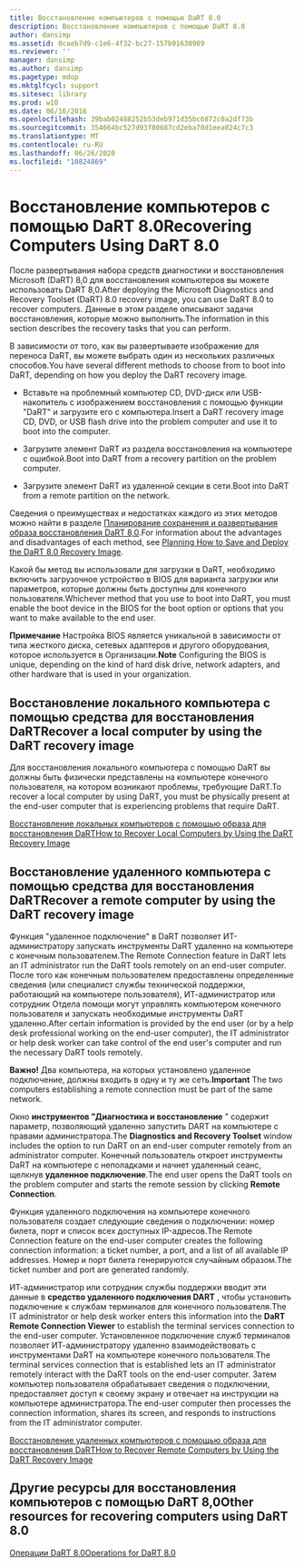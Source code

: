 ```yaml
---
title: Восстановление компьютеров с помощью DaRT 8.0
description: Восстановление компьютеров с помощью DaRT 8.0
author: dansimp
ms.assetid: 0caeb7d9-c1e6-4f32-bc27-157b91630989
ms.reviewer: ''
manager: dansimp
ms.author: dansimp
ms.pagetype: mdop
ms.mktglfcycl: support
ms.sitesec: library
ms.prod: w10
ms.date: 06/16/2016
ms.openlocfilehash: 39bab02488252b53deb971d35bc6872c0a2df73b
ms.sourcegitcommit: 354664bc527d93f80687cd2eba70d1eea024c7c3
ms.translationtype: MT
ms.contentlocale: ru-RU
ms.lasthandoff: 06/26/2020
ms.locfileid: "10824869"
---
```

# <span data-ttu-id="b533d-103">Восстановление компьютеров с помощью DaRT 8.0</span><span class="sxs-lookup"><span data-stu-id="b533d-103">Recovering Computers Using DaRT 8.0</span></span>


<span data-ttu-id="b533d-104">После развертывания набора средств диагностики и восстановления Microsoft (DaRT) 8,0 для восстановления компьютеров вы можете использовать DaRT 8,0.</span><span class="sxs-lookup"><span data-stu-id="b533d-104">After deploying the Microsoft Diagnostics and Recovery Toolset (DaRT) 8.0 recovery image, you can use DaRT 8.0 to recover computers.</span></span> <span data-ttu-id="b533d-105">Данные в этом разделе описывают задачи восстановления, которые можно выполнить.</span><span class="sxs-lookup"><span data-stu-id="b533d-105">The information in this section describes the recovery tasks that you can perform.</span></span>

<span data-ttu-id="b533d-106">В зависимости от того, как вы развертываете изображение для переноса DaRT, вы можете выбрать один из нескольких различных способов.</span><span class="sxs-lookup"><span data-stu-id="b533d-106">You have several different methods to choose from to boot into DaRT, depending on how you deploy the DaRT recovery image.</span></span>

-   <span data-ttu-id="b533d-107">Вставьте на проблемный компьютер CD, DVD-диск или USB-накопитель с изображением восстановления с помощью функции "DaRT" и загрузите его с компьютера.</span><span class="sxs-lookup"><span data-stu-id="b533d-107">Insert a DaRT recovery image CD, DVD, or USB flash drive into the problem computer and use it to boot into the computer.</span></span>

-   <span data-ttu-id="b533d-108">Загрузите элемент DaRT из раздела восстановления на компьютере с ошибкой.</span><span class="sxs-lookup"><span data-stu-id="b533d-108">Boot into DaRT from a recovery partition on the problem computer.</span></span>

-   <span data-ttu-id="b533d-109">Загрузите элемент DaRT из удаленной секции в сети.</span><span class="sxs-lookup"><span data-stu-id="b533d-109">Boot into DaRT from a remote partition on the network.</span></span>

<span data-ttu-id="b533d-110">Сведения о преимуществах и недостатках каждого из этих методов можно найти в разделе [Планирование сохранения и развертывания образа восстановления DaRT 8,0](planning-how-to-save-and-deploy-the-dart-80-recovery-image-dart-8.md).</span><span class="sxs-lookup"><span data-stu-id="b533d-110">For information about the advantages and disadvantages of each method, see [Planning How to Save and Deploy the DaRT 8.0 Recovery Image](planning-how-to-save-and-deploy-the-dart-80-recovery-image-dart-8.md).</span></span>

<span data-ttu-id="b533d-111">Какой бы метод вы использовали для загрузки в DaRT, необходимо включить загрузочное устройство в BIOS для варианта загрузки или параметров, которые должны быть доступны для конечного пользователя.</span><span class="sxs-lookup"><span data-stu-id="b533d-111">Whichever method that you use to boot into DaRT, you must enable the boot device in the BIOS for the boot option or options that you want to make available to the end user.</span></span>

<span data-ttu-id="b533d-112">**Примечание**  Настройка BIOS является уникальной в зависимости от типа жесткого диска, сетевых адаптеров и другого оборудования, которое используется в Организации.</span><span class="sxs-lookup"><span data-stu-id="b533d-112">**Note** Configuring the BIOS is unique, depending on the kind of hard disk drive, network adapters, and other hardware that is used in your organization.</span></span>

 

## <span data-ttu-id="b533d-113">Восстановление локального компьютера с помощью средства для восстановления DaRT</span><span class="sxs-lookup"><span data-stu-id="b533d-113">Recover a local computer by using the DaRT recovery image</span></span>


<span data-ttu-id="b533d-114">Для восстановления локального компьютера с помощью DaRT вы должны быть физически представлены на компьютере конечного пользователя, на котором возникают проблемы, требующие DaRT.</span><span class="sxs-lookup"><span data-stu-id="b533d-114">To recover a local computer by using DaRT, you must be physically present at the end-user computer that is experiencing problems that require DaRT.</span></span>

[<span data-ttu-id="b533d-115">Восстановление локальных компьютеров с помощью образа для восстановления DaRT</span><span class="sxs-lookup"><span data-stu-id="b533d-115">How to Recover Local Computers by Using the DaRT Recovery Image</span></span>](how-to-recover-local-computers-by-using-the-dart-recovery-image-dart-8.md)

## <span data-ttu-id="b533d-116">Восстановление удаленного компьютера с помощью средства для восстановления DaRT</span><span class="sxs-lookup"><span data-stu-id="b533d-116">Recover a remote computer by using the DaRT recovery image</span></span>


<span data-ttu-id="b533d-117">Функция "удаленное подключение" в DaRT позволяет ИТ-администратору запускать инструменты DaRT удаленно на компьютере с конечным пользователем.</span><span class="sxs-lookup"><span data-stu-id="b533d-117">The Remote Connection feature in DaRT lets an IT administrator run the DaRT tools remotely on an end-user computer.</span></span> <span data-ttu-id="b533d-118">После того как конечным пользователем предоставлены определенные сведения (или специалист службы технической поддержки, работающий на компьютере пользователя), ИТ-администратор или сотрудник Отдела помощи могут управлять компьютером конечного пользователя и запускать необходимые инструменты DaRT удаленно.</span><span class="sxs-lookup"><span data-stu-id="b533d-118">After certain information is provided by the end user (or by a help desk professional working on the end-user computer), the IT administrator or help desk worker can take control of the end user's computer and run the necessary DaRT tools remotely.</span></span>

<span data-ttu-id="b533d-119">**Важно!**  Два компьютера, на которых установлено удаленное подключение, должны входить в одну и ту же сеть.</span><span class="sxs-lookup"><span data-stu-id="b533d-119">**Important** The two computers establishing a remote connection must be part of the same network.</span></span>

 

<span data-ttu-id="b533d-120">Окно **инструментов "Диагностика и восстановление** " содержит параметр, позволяющий удаленно запустить DART на компьютере с правами администратора.</span><span class="sxs-lookup"><span data-stu-id="b533d-120">The **Diagnostics and Recovery Toolset** window includes the option to run DaRT on an end-user computer remotely from an administrator computer.</span></span> <span data-ttu-id="b533d-121">Конечный пользователь откроет инструменты DaRT на компьютере с неполадками и начнет удаленный сеанс, щелкнув **удаленное подключение**.</span><span class="sxs-lookup"><span data-stu-id="b533d-121">The end user opens the DaRT tools on the problem computer and starts the remote session by clicking **Remote Connection**.</span></span>

<span data-ttu-id="b533d-122">Функция удаленного подключения на компьютере конечного пользователя создает следующие сведения о подключении: номер билета, порт и список всех доступных IP-адресов.</span><span class="sxs-lookup"><span data-stu-id="b533d-122">The Remote Connection feature on the end-user computer creates the following connection information: a ticket number, a port, and a list of all available IP addresses.</span></span> <span data-ttu-id="b533d-123">Номер и порт билета генерируются случайным образом.</span><span class="sxs-lookup"><span data-stu-id="b533d-123">The ticket number and port are generated randomly.</span></span>

<span data-ttu-id="b533d-124">ИТ-администратор или сотрудник службы поддержки вводит эти данные в **средство удаленного подключения DART** , чтобы установить подключение к службам терминалов для конечного пользователя.</span><span class="sxs-lookup"><span data-stu-id="b533d-124">The IT administrator or help desk worker enters this information into the **DaRT Remote Connection Viewer** to establish the terminal services connection to the end-user computer.</span></span> <span data-ttu-id="b533d-125">Установленное подключение служб терминалов позволяет ИТ-администратору удаленно взаимодействовать с инструментами DaRT на компьютере конечного пользователя.</span><span class="sxs-lookup"><span data-stu-id="b533d-125">The terminal services connection that is established lets an IT administrator remotely interact with the DaRT tools on the end-user computer.</span></span> <span data-ttu-id="b533d-126">Затем компьютер пользователя обрабатывает сведения о подключении, предоставляет доступ к своему экрану и отвечает на инструкции на компьютере администратора.</span><span class="sxs-lookup"><span data-stu-id="b533d-126">The end-user computer then processes the connection information, shares its screen, and responds to instructions from the IT administrator computer.</span></span>

[<span data-ttu-id="b533d-127">Восстановление удаленных компьютеров с помощью образа для восстановления DaRT</span><span class="sxs-lookup"><span data-stu-id="b533d-127">How to Recover Remote Computers by Using the DaRT Recovery Image</span></span>](how-to-recover-remote-computers-by-using-the-dart-recovery-image-dart-8.md)

## <span data-ttu-id="b533d-128">Другие ресурсы для восстановления компьютеров с помощью DaRT 8,0</span><span class="sxs-lookup"><span data-stu-id="b533d-128">Other resources for recovering computers using DaRT 8.0</span></span>


[<span data-ttu-id="b533d-129">Операции DaRT 8.0</span><span class="sxs-lookup"><span data-stu-id="b533d-129">Operations for DaRT 8.0</span></span>](operations-for-dart-80-dart-8.md)

 

 





